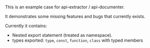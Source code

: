 This is an example case for api-extractor / api-documenter.

It demonstrates some missing features and bugs that currently exists.

Currently it contains:

- Nested export statement (treated as namespace).
- types exported: `type`, `const`, `function`, `class` with typed members
